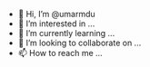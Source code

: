 - 👋 Hi, I’m @umarmdu
- 👀 I’m interested in ...
- 🌱 I’m currently learning ...
- 💞️ I’m looking to collaborate on ...
- 📫 How to reach me ...

<!---
umarmdu/umarmdu is a ✨ special ✨ repository because its `README.md` (this file) appears on your GitHub profile.
You can click the Preview link to take a look at your changes.
--->
